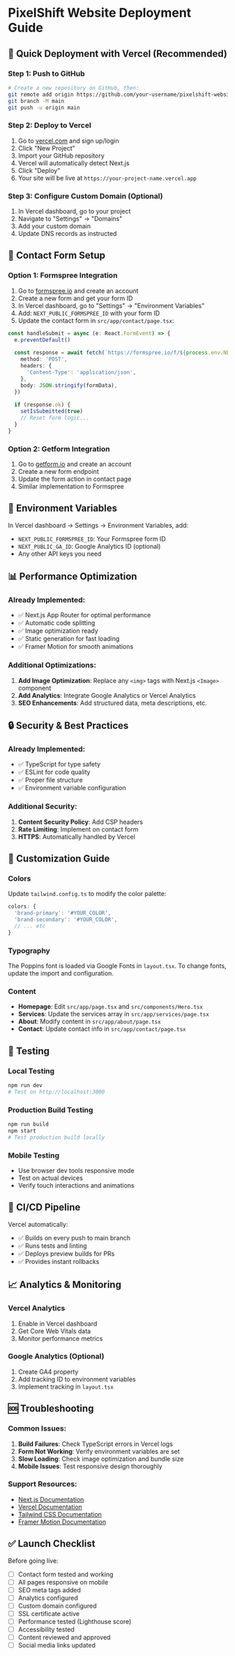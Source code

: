 # PixelShift Website Deployment Guide

## 🚀 Quick Deployment with Vercel (Recommended)

### Step 1: Push to GitHub
```bash
# Create a new repository on GitHub, then:
git remote add origin https://github.com/your-username/pixelshift-website.git
git branch -M main
git push -u origin main
```

### Step 2: Deploy to Vercel
1. Go to [vercel.com](https://vercel.com) and sign up/login
2. Click "New Project"
3. Import your GitHub repository
4. Vercel will automatically detect Next.js
5. Click "Deploy"
6. Your site will be live at `https://your-project-name.vercel.app`

### Step 3: Configure Custom Domain (Optional)
1. In Vercel dashboard, go to your project
2. Navigate to "Settings" → "Domains"
3. Add your custom domain
4. Update DNS records as instructed

## 📧 Contact Form Setup

### Option 1: Formspree Integration
1. Go to [formspree.io](https://formspree.io) and create an account
2. Create a new form and get your form ID
3. In Vercel dashboard, go to "Settings" → "Environment Variables"
4. Add: `NEXT_PUBLIC_FORMSPREE_ID` with your form ID
5. Update the contact form in `src/app/contact/page.tsx`:

```typescript
const handleSubmit = async (e: React.FormEvent) => {
  e.preventDefault()
  
  const response = await fetch(`https://formspree.io/f/${process.env.NEXT_PUBLIC_FORMSPREE_ID}`, {
    method: 'POST',
    headers: {
      'Content-Type': 'application/json',
    },
    body: JSON.stringify(formData),
  })
  
  if (response.ok) {
    setIsSubmitted(true)
    // Reset form logic...
  }
}
```

### Option 2: Getform Integration
1. Go to [getform.io](https://getform.io) and create an account
2. Create a new form endpoint
3. Update the form action in contact page
4. Similar implementation to Formspree

## 🔧 Environment Variables

In Vercel dashboard → Settings → Environment Variables, add:

- `NEXT_PUBLIC_FORMSPREE_ID`: Your Formspree form ID
- `NEXT_PUBLIC_GA_ID`: Google Analytics ID (optional)
- Any other API keys you need

## 📊 Performance Optimization

### Already Implemented:
- ✅ Next.js App Router for optimal performance
- ✅ Automatic code splitting
- ✅ Image optimization ready
- ✅ Static generation for fast loading
- ✅ Framer Motion for smooth animations

### Additional Optimizations:
1. **Add Image Optimization**: Replace any `<img>` tags with Next.js `<Image>` component
2. **Add Analytics**: Integrate Google Analytics or Vercel Analytics
3. **SEO Enhancements**: Add structured data, meta descriptions, etc.

## 🔒 Security & Best Practices

### Already Implemented:
- ✅ TypeScript for type safety
- ✅ ESLint for code quality
- ✅ Proper file structure
- ✅ Environment variable configuration

### Additional Security:
1. **Content Security Policy**: Add CSP headers
2. **Rate Limiting**: Implement on contact form
3. **HTTPS**: Automatically handled by Vercel

## 🎨 Customization Guide

### Colors
Update `tailwind.config.ts` to modify the color palette:
```typescript
colors: {
  'brand-primary': '#YOUR_COLOR',
  'brand-secondary': '#YOUR_COLOR',
  // ... etc
}
```

### Typography
The Poppins font is loaded via Google Fonts in `layout.tsx`.
To change fonts, update the import and configuration.

### Content
- **Homepage**: Edit `src/app/page.tsx` and `src/components/Hero.tsx`
- **Services**: Update the services array in `src/app/services/page.tsx`
- **About**: Modify content in `src/app/about/page.tsx`
- **Contact**: Update contact info in `src/app/contact/page.tsx`

## 📱 Testing

### Local Testing
```bash
npm run dev
# Test on http://localhost:3000
```

### Production Build Testing
```bash
npm run build
npm start
# Test production build locally
```

### Mobile Testing
- Use browser dev tools responsive mode
- Test on actual devices
- Verify touch interactions and animations

## 🔄 CI/CD Pipeline

Vercel automatically:
- ✅ Builds on every push to main branch
- ✅ Runs tests and linting
- ✅ Deploys preview builds for PRs
- ✅ Provides instant rollbacks

## 📈 Analytics & Monitoring

### Vercel Analytics
1. Enable in Vercel dashboard
2. Get Core Web Vitals data
3. Monitor performance metrics

### Google Analytics (Optional)
1. Create GA4 property
2. Add tracking ID to environment variables
3. Implement tracking in `layout.tsx`

## 🆘 Troubleshooting

### Common Issues:
1. **Build Failures**: Check TypeScript errors in Vercel logs
2. **Form Not Working**: Verify environment variables are set
3. **Slow Loading**: Check image optimization and bundle size
4. **Mobile Issues**: Test responsive design thoroughly

### Support Resources:
- [Next.js Documentation](https://nextjs.org/docs)
- [Vercel Documentation](https://vercel.com/docs)
- [Tailwind CSS Documentation](https://tailwindcss.com/docs)
- [Framer Motion Documentation](https://www.framer.com/motion/)

## ✅ Launch Checklist

Before going live:
- [ ] Contact form tested and working
- [ ] All pages responsive on mobile
- [ ] SEO meta tags added
- [ ] Analytics configured
- [ ] Custom domain configured
- [ ] SSL certificate active
- [ ] Performance tested (Lighthouse score)
- [ ] Accessibility tested
- [ ] Content reviewed and approved
- [ ] Social media links updated 